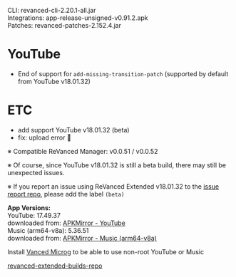 CLI: revanced-cli-2.20.1-all.jar  
Integrations: app-release-unsigned-v0.91.2.apk  
Patches: revanced-patches-2.152.4.jar  

YouTube
==
- End of support for `add-missing-transition-patch` (supported by default from YouTube v18.01.32)

ETC
==
- add support YouTube v18.01.32 (beta)
- fix: upload error 🫠

※ Compatible ReVanced Manager: v0.0.51 / v0.0.52

※ Of course, since YouTube v18.01.32 is still a beta build, there may still be unexpected issues.

※ If you report an issue using ReVanced Extended v18.01.32 to the [issue report repo](https://github.com/inotia00/ReVanced_Extended), please add the label `(beta)`
  
**App Versions:**  
YouTube: 17.49.37  
downloaded from: [APKMirror - YouTube](https://www.apkmirror.com/apk/google-inc/youtube/youtube-17-49-37-release/youtube-17-49-37-2-android-apk-download/)  
Music (arm64-v8a): 5.36.51  
downloaded from: [APKMirror - Music (arm64-v8a)](https://www.apkmirror.com/apk/google-inc/youtube-music/youtube-music-5-36-51-release/youtube-music-5-36-51-android-apk-download/)  

Install [Vanced Microg](https://github.com/inotia00/VancedMicroG/releases) to be able to use non-root YouTube or Music  

[revanced-extended-builds-repo](https://github.com/E85Addict/revanced-extended-builds)  
